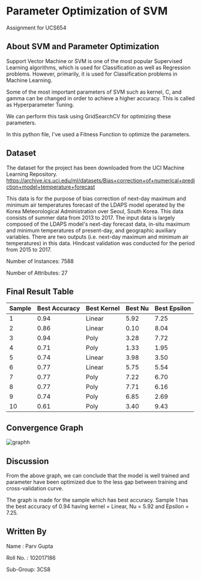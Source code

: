 # Parameter Optimization of SVM
Assignment for UCS654

## About SVM and Parameter Optimization

Support Vector Machine or SVM is one of the most popular Supervised Learning algorithms, which is used for Classification as well as Regression problems. However, primarily, it is used for Classification problems in Machine Learning.

Some of the most important parameters of SVM such as kernel, C, and gamma can be changed in order to achieve a higher accuracy. This is called as Hyperparameter Tuning. 

We can perform this task using GridSearchCV for optimizing these parameters.

In this python file, I've used a Fitness Function to optimize the parameters.

## Dataset

The dataset for the project has been downloaded from the UCI Machine Learning Repository.
https://archive.ics.uci.edu/ml/datasets/Bias+correction+of+numerical+prediction+model+temperature+forecast

This data is for the purpose of bias correction of next-day maximum and minimum air temperatures forecast of the LDAPS model operated by the Korea Meteorological Administration over Seoul, South Korea. This data consists of summer data from 2013 to 2017. The input data is largely composed of the LDAPS model's next-day forecast data, in-situ maximum and minimum temperatures of present-day, and geographic auxiliary variables. There are two outputs (i.e. next-day maximum and minimum air temperatures) in this data. Hindcast validation was conducted for the period from 2015 to 2017.

Number of Instances: 7588

Number of Attributes: 27

## Final Result Table

| Sample  | Best Accuracy | Best Kernel | Best Nu | Best Epsilon |
| -----   | ------------- | ----------- | ------- | ------------ |
| 1 | 0.94 | Linear | 5.92 | 7.25 |
| 2 | 0.86 | Linear | 0.10 | 8.04 |
| 3 | 0.94 | Poly   | 3.28 | 7.72 |
| 4 | 0.71 | Poly   | 1.33 | 1.95 |
| 5 | 0.74 | Linear | 3.98 | 3.50 |
| 6 | 0.77 | Linear | 5.75 | 5.54 |
| 7 | 0.77 | Poly   | 7.22 | 6.70 |
| 8 | 0.77 | Poly   | 7.71 | 6.16 |
| 9 | 0.74 | Poly   | 6.85 | 2.69 |
| 10| 0.61 | Poly   | 3.40 | 9.43 |

## Convergence Graph
![graphh](https://user-images.githubusercontent.com/98264294/233139100-e95e07b3-5097-4c0c-af14-ee58fa69e7c9.png)

## Discussion
From the above graph, we can conclude that the model is well trained and parameter have been optimized due to the less gap between training and cross-validation curve.

The graph is made for the sample which has best accuracy. Sample 1 has the best accuracy of 0.94 having kernel = Linear, Nu = 5.92 and Epsilon = 7.25.

## Written By
Name : Parv Gupta
  
Roll No. : 102017186

Sub-Group: 3CS8
